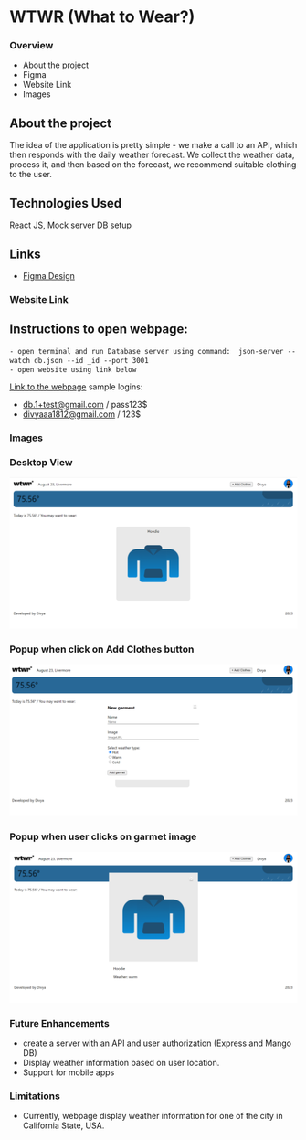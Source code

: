 # WTWR (What to Wear?)

### Overview

- About the project
- Figma
- Website Link
- Images

## About the project

The idea of the application is pretty simple - we make a call to an API, which then responds with the daily weather forecast. We collect the weather data, process it, and then based on the forecast, we recommend suitable clothing to the user.

## Technologies Used

React JS, Mock server DB setup

## Links

- [Figma Design](https://www.figma.com/file/DTojSwldenF9UPKQZd6RRb/Sprint-10%3A-WTWR)

### Website Link

## Instructions to open webpage:

    - open terminal and run Database server using command:  json-server --watch db.json --id _id --port 3001
    - open website using link below

[Link to the webpage](https://divyaaa1812.github.io/se_project_react)
sample logins:

- db.1+test@gmail.com / pass123$
- divyaaa1812@gmail.com / 123$

### Images

### Desktop View

![Desktop View](https://github.com/divyaaa1812/se_project_react/blob/main/Website/WTWR.png?raw=true)

### Popup when click on Add Clothes button

![Popup when click on Add Clothes button](https://github.com/divyaaa1812/se_project_react/blob/main/Website/AddClothespopup.png?raw=true)

### Popup when user clicks on garmet image

![Popup when user clicks on garmet image](https://github.com/divyaaa1812/se_project_react/blob/main/Website/clickonImage.png?raw=true)

### Future Enhancements

- create a server with an API and user authorization (Express and Mango DB)
- Display weather information based on user location.
- Support for mobile apps

### Limitations

- Currently, webpage display weather information for one of the city in California State, USA.

